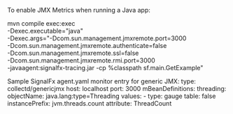 To enable JMX Metrics when running a Java app:

mvn compile exec:exec \
  -Dexec.executable="java" \
  -Dexec.args="-Dcom.sun.management.jmxremote.port=3000 \
  -Dcom.sun.management.jmxremote.authenticate=false \
  -Dcom.sun.management.jmxremote.ssl=false \
  -Dcom.sun.management.jmxremote.rmi.port=3000 \
  -javaagent:signalfx-tracing.jar -cp %classpath sf.main.GetExample"
  
Sample SignalFx agent.yaml monitor entry for generic JMX:
  type: collectd/genericjmx
  host: localhost
  port: 3000
  mBeanDefinitions:
    threading:
      objectName: java.lang:type=Threading
      values:
       - type: gauge
         table: false
         instancePrefix: jvm.threads.count
         attribute: ThreadCount
